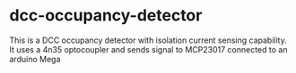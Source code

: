 # dcc-occupancy-detector


This is a DCC occupancy detector with isolation current sensing capability.
It uses a 4n35 optocoupler and sends signal to MCP23017 connected to an arduino Mega
